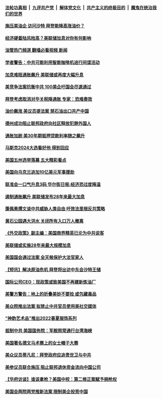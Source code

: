 ####  [法轮功真相](../../../../basic/blob/master/README.md?t=06171931) &nbsp;|&nbsp; [九评共产党](../../../../9ping.md/blob/master/README.md?t=06171931) &nbsp;|&nbsp; [解体党文化](../../../../jtdwh.md/blob/master/README.md?t=06171931)  &nbsp;|&nbsp; [共产主义的终极目的](../../../../gczydzjmd.md/blob/master/README.md?t=06171931) &nbsp;|&nbsp; [魔鬼在统治我们的世界](../../../../mgztzwmdsj.md/blob/master/README.md?t=06171931) 

#### [施压美油企 访问沙特 拜登能降高涨油价？](../pages/prog203/a103457572.md?t=06171931) 

#### [经济硬着陆风险高？美联储加息对你有何影响](../pages/prog203/a103457576.md?t=06171931) 

#### [油管热门频道 翻墙必看视频 新闻](http://45.76.130.85:81/youtube.html?06171931)

#### [学者警告：中共可能利用智能咖啡机进行间谍活动](../pages/prog203/a103457514.md?t=06171931) 

#### [加息难阻通胀飙升 美联储或再度大幅升息](../pages/prog203/a103457489.md?t=06171931) 

#### [美竞争法案抗衡中共 100美企吁国会尽速通过](../pages/prog203/a103457415.md?t=06171931) 

#### [拜登考虑取消对华关税降通胀 专家：恐难奏效](../pages/prog203/a103457410.md?t=06171931) 

#### [油价飙涨 美议员提法案 禁石油出口共产中国](../pages/prog203/a103457408.md?t=06171931) 

#### [德州成功阻止联邦政府向社区释放犯罪外国人](../pages/prog203/a103457316.md?t=06171931) 

#### [通胀加剧 美30年期抵押贷款利率随之飙升](../pages/prog203/a103457297.md?t=06171931) 

#### [马斯克2024大选看好他 得到回应](../pages/prog203/a103457029.md?t=06171931) 

#### [美国五州选举落幕 五大精彩看点](../pages/prog203/a103456835.md?t=06171931) 

#### [美国向乌克兰追加10亿美元军事援助](../pages/prog203/a103456614.md?t=06171931) 

#### [联准会一口气升息3码 华尔街日报:经济恐过度降温](../pages/prog203/a103456687.md?t=06171931) 

#### [遏制通胀飙升 美联储发布28年来最大加息](../pages/prog203/a103456616.md?t=06171931) 

#### [蓬佩奥撰文谈中共威胁人类自由 吁效法里根反共策略](../pages/prog203/a103456618.md?t=06171931) 

#### [黄石公园遇大洪水 关闭所有入口万人撤离](../pages/prog203/a103456622.md?t=06171931) 

#### [《外交政策》副主编：美国商界精英已沦为中共说客](../pages/prog203/a103456632.md?t=06171931) 

#### [美联储或实施28年来最大规模加息](../pages/prog203/a103456515.md?t=06171931) 

#### [美国国会通过法案 全天候保护大法官家人](../pages/prog203/a103456426.md?t=06171931) 

#### [【短讯】解决原油危机 拜登将出访中东会沙特王储](../pages/prog203/a103456428.md?t=06171931) 

#### [国际公司CEO：现政策或致美国不再建新炼油厂](../pages/prog203/a103456370.md?t=06171931) 

#### [美警方警告：地上的折叠美钞不要捡 或包藏毒品](../pages/prog203/a103456363.md?t=06171931) 

#### [美众院推出法案 拟禁止中共官员使用美社交媒体](../pages/prog203/a103456266.md?t=06171931) 

#### [“神韵艺术品”推出2022春夏服饰系列](../pages/prog203/a103456265.md?t=06171931) 

#### [抵制中共 美国国务院：军舰照常通行台湾海峡](../pages/prog203/a103456060.md?t=06171931) 

#### [美国著名德文马术赛上的女士帽子大赛](../pages/prog203/a103455860.md?t=06171931) 

#### [美众议员蒂凡尼：拜登政府应追责世卫与中共](../pages/prog203/a103455726.md?t=06171931) 

#### [美参议员联合施压 阻止联邦退休资金流向中国公司](../pages/prog203/a103455632.md?t=06171931) 

#### [【华府访谈】谁该拿枪？美国中校：第二修正案赋予拥枪权](../pages/prog203/a103455547.md?t=06171931) 

#### [美国会两院两党推新法案 限制美企投资中国](../pages/prog203/a103455535.md?t=06171931) 

<img src='http://gfw-breaker.win/goodnews/indexes/prog203.md' width='0px' height='0px'/>
